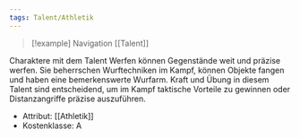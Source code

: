 ```yaml
---
tags: Talent/Athletik
---
```

> [!example] Navigation 
>  [[Talent]]

Charaktere mit dem Talent Werfen können Gegenstände weit und präzise werfen. Sie beherrschen Wurftechniken im Kampf, können Objekte fangen und haben eine bemerkenswerte Wurfarm. Kraft und Übung in diesem Talent sind entscheidend, um im Kampf taktische Vorteile zu gewinnen oder Distanzangriffe präzise auszuführen.

- Attribut: [[Athletik]]
- Kostenklasse: A